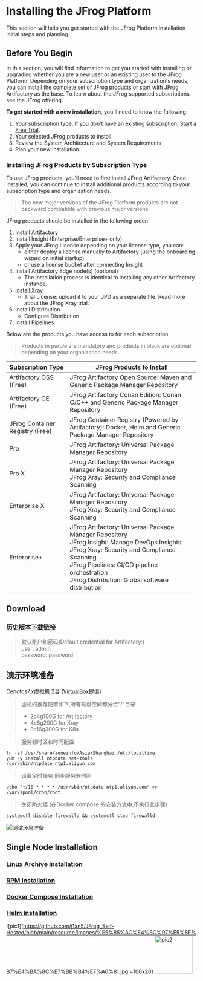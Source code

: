 # Installing the JFrog Platform
This section will help you get started with the JFrog Platform installation initial steps and planning.

## Before You Begin
In this section, you will find information to get you started with installing or upgrading whether you are a new user or an existing user to the JFrog Platform. Depending on your subscription type and organization's needs, you can install the complete set of JFrog products or start with JFrog Artifactory as the base. To learn about the JFrog supported subscriptions, see the JFrog offering.

**To get started with a new installation**, you'll need to know the following:

1. Your subscription type. If you don’t have an existing subscription, [Start a Free Trial](https://www.jfrogchina.com/start-free/).
2. Your selected JFrog products to install.
3. Review the System Architecture and System Requirements
4. Plan your new installation.

### Installing JFrog Products by Subscription Type
To use JFrog products, you'll need to first install JFrog Artifactory. Once installed, you can continue to install additional products according to your subscription type and organization needs. 

>The new major versions of the JFrog Platform products are not backward compatible with previous major versions.

JFrog products should be installed in the following order:

1. [Install Artifactory](https://www.jfrog.com/confluence/display/JFROG/Installing+Artifactory)
2. Install Insight (Enterprise/Enterprise+ only)
3. Apply your JFrog License depending on your license type, you can:
    * either deploy a license manually to Artifactory (using the onboarding wizard on initial startup)
    * or use a license bucket after connecting Insight
4. Install Artifactory Edge node(s) (optional)
    * The installation process is identical to installing any other Artifactory instance.
5. [Install Xray](https://www.jfrog.com/confluence/display/JFROG/Installing+Xray)
    * Trial License: upload it to your JPD as a separate file. Read more about the JFrog Xray trial.
6. Install Distribution
    * Configure Distribution
7. Install Pipelines

Below are the products you have access to for each subscription. 
>Products in purple are mandatory and products in black are optional depending on your organization needs.

| Subscription Type | JFrog Products to Install |
| ---- | ---- |
| Artifactory OSS (Free) |JFrog Artifactory Open Source: Maven and Generic Package Manager Repository |
| Artifactory CE (Free) | JFrog Artifactory Conan Edition: Conan C/C++ and Generic Package Manager Repository |
| JFrog Container Registry (Free) | JFrog Container Registry (Powered by Artifactory): Docker, Helm and Generic Package Manager Repository |
| Pro | JFrog Artifactory: Universal Package Manager Repository |
| Pro X | JFrog Artifactory: Universal Package Manager Repository <br>JFrog Xray: Security and Compliance Scanning |
| Enterprise X | JFrog Artifactory: Universal Package Manager Repository <br>JFrog Xray: Security and Compliance Scanning |
| Enterprise+ | JFrog Artifactory: Universal Package Manager Repository <br>JFrog Insight: Manage DevOps Insights <br>JFrog Xray: Security and Compliance Scanning <br>JFrog Pipelines: CI/CD pipeline orchestration  <br>JFrog Distribution: Global software distribution |

## Download
### [历史版本下载链接](https://jfrog.com/download-legacy/)
>默认账户和密码(Default credential for Artifactory:)<br>
user: admin<br>
password: password
## 演示环境准备
Cenotos7.x虚拟机  2台 [(VirtualBox提供)](https://github.com/alexwang66/Guestbook-microservices-k8s/blob/master/Virtualbox安装虚拟机配置双网卡.md)
>虚机的推荐配置如下,所有磁盘空间都分给"/"目录<br>
>* 2c4g100G for Artifactory<br>
>* 4c8g200G for Xray<br>
>* 8c16g300G for K8s<br>

>服务器时区和时间配置
```shell
ln -sf /usr/share/zoneinfo/Asia/Shanghai /etc/localtime
yum -y install ntpdate net-tools
/usr/sbin/ntpdate ntp1.aliyun.com
```
>设置定时任务:同步服务器时间
```shell
echo "*/10 * * * * /usr/sbin/ntpdate ntp1.aliyun.com" >> /var/spool/cron/root
```
>关闭防火墙 (在Docker compose 的安装方式中,不执行此步骤)
```shell
systemctl disable firewalld && systemctl stop firewalld
```
![测试环境准备](https://github.com/j1an5/JFrog_Self-Hosted/blob/main/resource/images/%E6%B5%8B%E8%AF%95%E7%8E%AF%E5%A2%83%E5%87%86%E5%A4%87.png)

## Single Node Installation

### [Linux Archive Installation](https://github.com/j1an5/JFrog_Self-Hosted/blob/main/Single%20Node%20Installation/Linux%20Archive%20Installation/README.md)
### [RPM Installation](https://github.com/j1an5/JFrog_Self-Hosted/blob/main/Single%20Node%20Installation/RPM%20Installation/README.md)
### [Docker Compose Installation](https://github.com/j1an5/JFrog_Self-Hosted/blob/main/Single%20Node%20Installation/Docker%20Compose%20Installation/README.md)
### [Helm Installation](https://github.com/j1an5/JFrog_Self-Hosted/blob/main/Single%20Node%20Installation/Helm%20Installation/README.md)

![pic1](https://github.com/j1an5/JFrog_Self-Hosted/blob/main/resource/images/%E5%85%AC%E4%BC%97%E5%8F%B7%E4%BA%8C%E7%BB%B4%E7%A0%81.jpg =100x20)
![pic2](https://github.com/j1an5/JFrog_Self-Hosted/blob/main/resource/images/%E5%B0%8F%E5%8A%A9%E6%89%8B%E4%BA%8C%E7%BB%B4%E7%A0%81.jpg#pic_center)
<style>
    img[alt="pic2"]{
        width:100px;
    }
</style>
